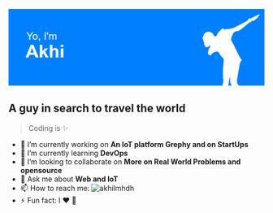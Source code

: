 ![Profile Pic](https://github.com/akhilmhdh/akhilmhdh/blob/master/media/profile.png)
## A guy in search to travel the world
> Coding is :sparkles:

- 🔭 I’m currently working on **An IoT platform Grephy and on StartUps**
- 🌱 I’m currently learning **DevOps**
- 👯 I’m looking to collaborate on **More on Real World Problems and opensource**
- 💬 Ask me about **Web and IoT**
- 📫 How to reach me: ![akhilmhdh](https://www.linkedin.com/in/akhilmhdh/)
- ⚡ Fun fact: I :heart: :dog:
